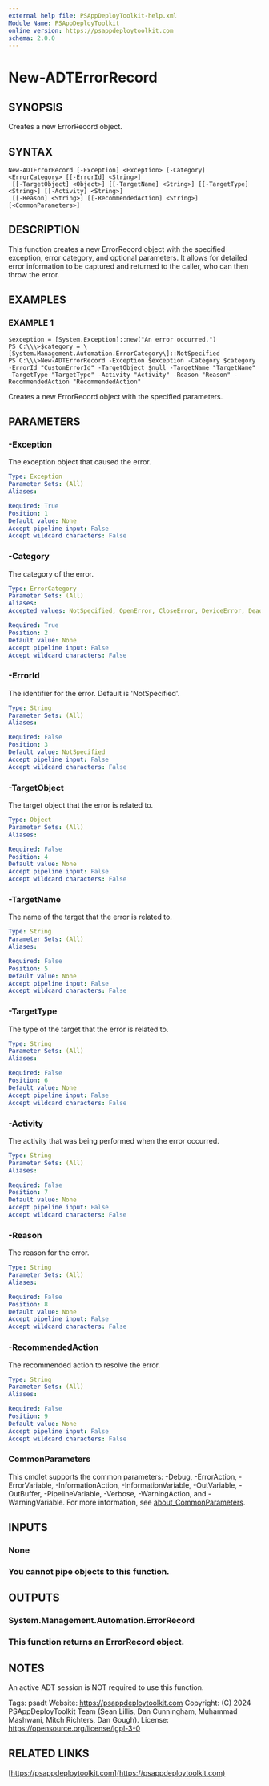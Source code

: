 ```yaml
---
external help file: PSAppDeployToolkit-help.xml
Module Name: PSAppDeployToolkit
online version: https://psappdeploytoolkit.com
schema: 2.0.0
---
```


# New-ADTErrorRecord

## SYNOPSIS
Creates a new ErrorRecord object.

## SYNTAX

```
New-ADTErrorRecord [-Exception] <Exception> [-Category] <ErrorCategory> [[-ErrorId] <String>]
 [[-TargetObject] <Object>] [[-TargetName] <String>] [[-TargetType] <String>] [[-Activity] <String>]
 [[-Reason] <String>] [[-RecommendedAction] <String>] [<CommonParameters>]
```

## DESCRIPTION
This function creates a new ErrorRecord object with the specified exception, error category, and optional parameters.
It allows for detailed error information to be captured and returned to the caller, who can then throw the error.

## EXAMPLES

### EXAMPLE 1
```
$exception = [System.Exception]::new("An error occurred.")
PS C:\\\>$category = \[System.Management.Automation.ErrorCategory\]::NotSpecified
PS C:\\\>New-ADTErrorRecord -Exception $exception -Category $category -ErrorId "CustomErrorId" -TargetObject $null -TargetName "TargetName" -TargetType "TargetType" -Activity "Activity" -Reason "Reason" -RecommendedAction "RecommendedAction"
```


Creates a new ErrorRecord object with the specified parameters.

## PARAMETERS

### -Exception
The exception object that caused the error.

```yaml
Type: Exception
Parameter Sets: (All)
Aliases:

Required: True
Position: 1
Default value: None
Accept pipeline input: False
Accept wildcard characters: False
```

### -Category
The category of the error.

```yaml
Type: ErrorCategory
Parameter Sets: (All)
Aliases:
Accepted values: NotSpecified, OpenError, CloseError, DeviceError, DeadlockDetected, InvalidArgument, InvalidData, InvalidOperation, InvalidResult, InvalidType, MetadataError, NotImplemented, NotInstalled, ObjectNotFound, OperationStopped, OperationTimeout, SyntaxError, ParserError, PermissionDenied, ResourceBusy, ResourceExists, ResourceUnavailable, ReadError, WriteError, FromStdErr, SecurityError, ProtocolError, ConnectionError, AuthenticationError, LimitsExceeded, QuotaExceeded, NotEnabled

Required: True
Position: 2
Default value: None
Accept pipeline input: False
Accept wildcard characters: False
```

### -ErrorId
The identifier for the error.
Default is 'NotSpecified'.

```yaml
Type: String
Parameter Sets: (All)
Aliases:

Required: False
Position: 3
Default value: NotSpecified
Accept pipeline input: False
Accept wildcard characters: False
```

### -TargetObject
The target object that the error is related to.

```yaml
Type: Object
Parameter Sets: (All)
Aliases:

Required: False
Position: 4
Default value: None
Accept pipeline input: False
Accept wildcard characters: False
```

### -TargetName
The name of the target that the error is related to.

```yaml
Type: String
Parameter Sets: (All)
Aliases:

Required: False
Position: 5
Default value: None
Accept pipeline input: False
Accept wildcard characters: False
```

### -TargetType
The type of the target that the error is related to.

```yaml
Type: String
Parameter Sets: (All)
Aliases:

Required: False
Position: 6
Default value: None
Accept pipeline input: False
Accept wildcard characters: False
```

### -Activity
The activity that was being performed when the error occurred.

```yaml
Type: String
Parameter Sets: (All)
Aliases:

Required: False
Position: 7
Default value: None
Accept pipeline input: False
Accept wildcard characters: False
```

### -Reason
The reason for the error.

```yaml
Type: String
Parameter Sets: (All)
Aliases:

Required: False
Position: 8
Default value: None
Accept pipeline input: False
Accept wildcard characters: False
```

### -RecommendedAction
The recommended action to resolve the error.

```yaml
Type: String
Parameter Sets: (All)
Aliases:

Required: False
Position: 9
Default value: None
Accept pipeline input: False
Accept wildcard characters: False
```

### CommonParameters
This cmdlet supports the common parameters: -Debug, -ErrorAction, -ErrorVariable, -InformationAction, -InformationVariable, -OutVariable, -OutBuffer, -PipelineVariable, -Verbose, -WarningAction, and -WarningVariable. For more information, see [about_CommonParameters](http://go.microsoft.com/fwlink/?LinkID=113216).

## INPUTS

### None
### You cannot pipe objects to this function.
## OUTPUTS

### System.Management.Automation.ErrorRecord
### This function returns an ErrorRecord object.
## NOTES
An active ADT session is NOT required to use this function.

Tags: psadt
Website: https://psappdeploytoolkit.com
Copyright: (C) 2024 PSAppDeployToolkit Team (Sean Lillis, Dan Cunningham, Muhammad Mashwani, Mitch Richters, Dan Gough).
License: https://opensource.org/license/lgpl-3-0

## RELATED LINKS

[https://psappdeploytoolkit.com](https://psappdeploytoolkit.com)

